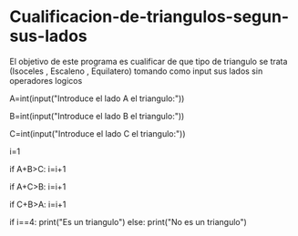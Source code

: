 # Cualificacion-de-triangulos-segun-sus-lados
El objetivo de este programa es cualificar de que tipo de triangulo se trata (Isoceles , Escaleno , Equilatero) tomando como input sus lados sin operadores logicos

A=int(input("Introduce el lado A el triangulo:"))

B=int(input("Introduce el lado B el triangulo:"))

C=int(input("Introduce el lado C el triangulo:"))

i=1

if A+B>C:
	i=i+1

if A+C>B:
	i=i+1

if C+B>A:
	i=i+1

if i==4:
   print("Es un triangulo")
else:
  print("No es un triangulo") 


